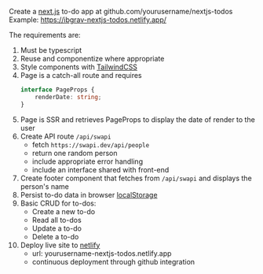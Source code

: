 Create a [next.js](https://nextjs.org/docs/api-reference/create-next-app) to-do app at github.com/yourusername/nextjs-todos \
Example: https://ibgrav-nextjs-todos.netlify.app/

The requirements are:

1. Must be typescript
2. Reuse and componentize where appropriate
3. Style components with [TailwindCSS](https://tailwindcss.com/docs/guides/nextjs)
2. Page is a catch-all route and requires
    ```ts
    interface PageProps {
        renderDate: string;
    }
    ```
3. Page is SSR and retrieves PageProps to display the date of render to the user
4. Create API route `/api/swapi`
    - fetch `https://swapi.dev/api/people`
    - return one random person
    - include appropriate error handling
    - include an interface shared with front-end
5. Create footer component that fetches from `/api/swapi` and displays the person's name
6. Persist to-do data in browser [localStorage](https://developer.mozilla.org/en-US/docs/Web/API/Window/localStorage)
7. Basic CRUD for to-dos:
    - Create a new to-do
    - Read all to-dos
    - Update a to-do
    - Delete a to-do
8. Deploy live site to [netlify](https://www.netlify.com/)
    - url: yourusername-nextjs-todos.netlify.app
    - continuous deployment through github integration